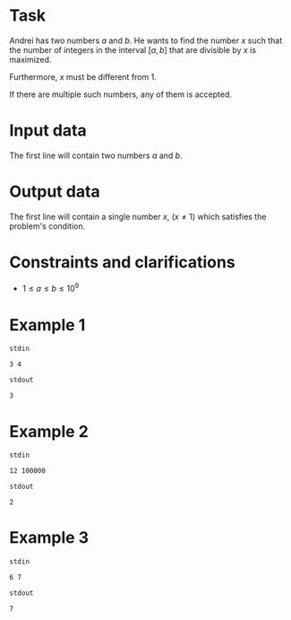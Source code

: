 
# Task

Andrei has two numbers $a$ and $b$. He wants to find the number $x$ such that the number of integers in the interval $[a, b]$ that are divisible by $x$ is maximized.

Furthermore, $x$ must be different from $1$.

If there are multiple such numbers, any of them is accepted.

# Input data

The first line will contain two numbers $a$ and $b$.

# Output data

The first line will contain a single number $x$, $(x \neq 1)$ which satisfies the problem's condition.

# Constraints and clarifications

* $1 \leq a \leq b \leq 10^9$

# Example 1

`stdin`
```
3 4
```

`stdout`
```
3
```

# Example 2

`stdin`
```
12 100000
```

`stdout`
```
2
```

# Example 3

`stdin`
```
6 7
```

`stdout`
```
7
```
